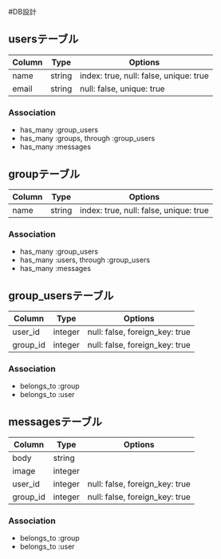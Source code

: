 #DB設計

## usersテーブル
|Column|Type|Options|
|------|----|-------|
|name|string|index: true, null: false, unique: true|
|email|string|null: false, unique: true|

### Association
- has_many :group_users
- has_many :groups, through :group_users
- has_many :messages


## groupテーブル
|Column|Type|Options|
|------|----|-------|
|name|string|index: true, null: false, unique: true|

### Association
- has_many :group_users
- has_many :users, through :group_users
- has_many :messages


## group_usersテーブル
|Column|Type|Options|
|------|----|-------|
|user_id|integer|null: false, foreign_key: true|
|group_id|integer|null: false, foreign_key: true|

### Association
- belongs_to :group
- belongs_to :user


## messagesテーブル
|Column|Type|Options|
|------|----|-------|
|body|string||
|image|integer||
|user_id|integer|null: false, foreign_key: true|
|group_id|integer|null: false, foreign_key: true|

### Association
- belongs_to :group
- belongs_to :user
